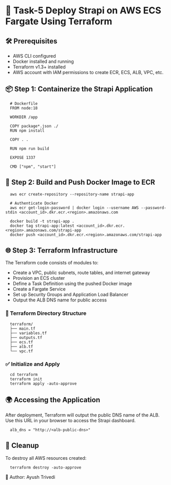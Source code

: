 🚀 Task-5 Deploy Strapi on AWS ECS Fargate Using Terraform
===================================================

🛠 Prerequisites
----------------

*   AWS CLI configured
*   Docker installed and running
*   Terraform v1.3+ installed
*   AWS account with IAM permissions to create ECR, ECS, ALB, VPC, etc.

📦 Step 1: Containerize the Strapi Application
----------------------------------------------

    
      # Dockerfile
      FROM node:18
    
      WORKDIR /app
    
      COPY package*.json ./
      RUN npm install
    
      COPY . .
    
      RUN npm run build
    
      EXPOSE 1337
    
      CMD ["npm", "start"]
      

🐳 Step 2: Build and Push Docker Image to ECR
---------------------------------------------

    
      aws ecr create-repository --repository-name strapi-app
    
      # Authenticate Docker
      aws ecr get-login-password | docker login --username AWS --password-stdin <account_id>.dkr.ecr.<region>.amazonaws.com
    
      docker build -t strapi-app .
      docker tag strapi-app:latest <account_id>.dkr.ecr.<region>.amazonaws.com/strapi-app
      docker push <account_id>.dkr.ecr.<region>.amazonaws.com/strapi-app
      

🌐 Step 3: Terraform Infrastructure
-----------------------------------

The Terraform code consists of modules to:

*   Create a VPC, public subnets, route tables, and internet gateway
*   Provision an ECS cluster
*   Define a Task Definition using the pushed Docker image
*   Create a Fargate Service
*   Set up Security Groups and Application Load Balancer
*   Output the ALB DNS name for public access

### 📁 Terraform Directory Structure

    
      terraform/
      ├── main.tf
      ├── variables.tf
      ├── outputs.tf
      ├── ecs.tf
      ├── alb.tf
      └── vpc.tf
      

### ✅ Initialize and Apply

    
      cd terraform
      terraform init
      terraform apply -auto-approve
      

🌍 Accessing the Application
----------------------------

After deployment, Terraform will output the public DNS name of the ALB. Use this URL in your browser to access the Strapi dashboard.

    
      alb_dns = "http://<alb-public-dns>"
      

🧹 Cleanup
----------

To destroy all AWS resources created:

    
      terraform destroy -auto-approve
      
📝 Author: Ayush Trivedi
